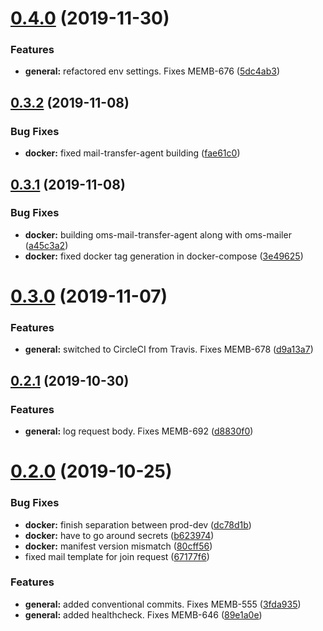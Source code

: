 # [0.4.0](https://github.com/AEGEE/oms-docker/compare/0.3.2...0.4.0) (2019-11-30)


### Features

* **general:** refactored env settings. Fixes MEMB-676 ([5dc4ab3](https://github.com/AEGEE/oms-docker/commit/5dc4ab3))



## [0.3.2](https://github.com/AEGEE/oms-docker/compare/0.3.1...0.3.2) (2019-11-08)


### Bug Fixes

* **docker:** fixed mail-transfer-agent building ([fae61c0](https://github.com/AEGEE/oms-docker/commit/fae61c0))



## [0.3.1](https://github.com/AEGEE/oms-docker/compare/0.3.0...0.3.1) (2019-11-08)


### Bug Fixes

* **docker:** building oms-mail-transfer-agent along with oms-mailer ([a45c3a2](https://github.com/AEGEE/oms-docker/commit/a45c3a2))
* **docker:** fixed docker tag generation in docker-compose ([3e49625](https://github.com/AEGEE/oms-docker/commit/3e49625))



# [0.3.0](https://github.com/AEGEE/oms-docker/compare/0.2.1...0.3.0) (2019-11-07)


### Features

* **general:** switched to CircleCI from Travis. Fixes MEMB-678 ([d9a13a7](https://github.com/AEGEE/oms-docker/commit/d9a13a7))



## [0.2.1](https://github.com/AEGEE/oms-docker/compare/0.2.0...0.2.1) (2019-10-30)


### Features

* **general:** log request body. Fixes MEMB-692 ([d8830f0](https://github.com/AEGEE/oms-docker/commit/d8830f0))



# [0.2.0](https://github.com/AEGEE/oms-docker/compare/67177f6...0.2.0) (2019-10-25)


### Bug Fixes

* **docker:** finish separation between prod-dev ([dc78d1b](https://github.com/AEGEE/oms-docker/commit/dc78d1b))
* **docker:** have to go around secrets ([b623974](https://github.com/AEGEE/oms-docker/commit/b623974))
* **docker:** manifest version mismatch ([80cff56](https://github.com/AEGEE/oms-docker/commit/80cff56))
* fixed mail template for join request ([67177f6](https://github.com/AEGEE/oms-docker/commit/67177f6))


### Features

* **general:** added conventional commits. Fixes MEMB-555 ([3fda935](https://github.com/AEGEE/oms-docker/commit/3fda935))
* **general:** added healthcheck. Fixes MEMB-646 ([89e1a0e](https://github.com/AEGEE/oms-docker/commit/89e1a0e))



